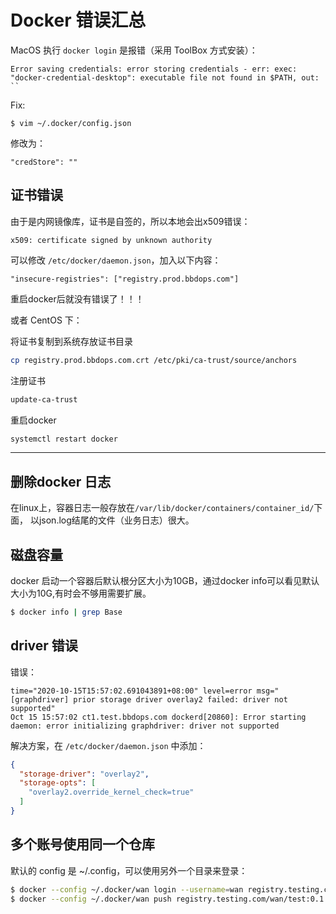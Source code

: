 # Docker 错误汇总

MacOS 执行 `docker login` 是报错（采用 ToolBox 方式安装）：

```
Error saving credentials: error storing credentials - err: exec: "docker-credential-desktop": executable file not found in $PATH, out: ``
```

Fix:

```
$ vim ~/.docker/config.json
```

修改为：

```
"credStore": ""
```



## 证书错误

由于是内网镜像库，证书是自签的，所以本地会出x509错误：

```
x509: certificate signed by unknown authority
```

可以修改 `/etc/docker/daemon.json`，加入以下内容：

```
"insecure-registries": ["registry.prod.bbdops.com"]
```

重启docker后就没有错误了！！！

或者 CentOS 下：

将证书复制到系统存放证书目录

```bash
cp registry.prod.bbdops.com.crt /etc/pki/ca-trust/source/anchors
```

注册证书

```bash
update-ca-trust
```

重启docker

```bash
systemctl restart docker
```

------



## 删除docker 日志

在linux上，容器日志一般存放在`/var/lib/docker/containers/container_id/`下面， 以json.log结尾的文件（业务日志）很大。





## 磁盘容量

docker 启动一个容器后默认根分区大小为10GB，通过docker info可以看见默认大小为10G,有时会不够用需要扩展。

```bash
$ docker info | grep Base
```



## driver 错误

错误：

```
time="2020-10-15T15:57:02.691043891+08:00" level=error msg="[graphdriver] prior storage driver overlay2 failed: driver not supported"
Oct 15 15:57:02 ct1.test.bbdops.com dockerd[20860]: Error starting daemon: error initializing graphdriver: driver not supported
```

解决方案，在 `/etc/docker/daemon.json` 中添加：

```json
{
  "storage-driver": "overlay2",
  "storage-opts": [
    "overlay2.override_kernel_check=true"
  ]
}
```



## 多个账号使用同一个仓库

默认的 config 是 ~/.config，可以使用另外一个目录来登录：

```bash
$ docker --config ~/.docker/wan login --username=wan registry.testing.com
$ docker --config ~/.docker/wan push registry.testing.com/wan/test:0.1
```


